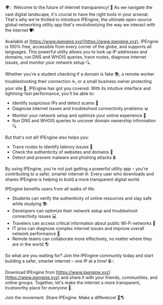 🌍💡 Welcome to the future of internet transparency! 🚀 As we navigate the vast digital landscape, it's crucial to have the right tools in your arsenal. That's why we're thrilled to introduce IPEngine, the ultimate open-source global networking utility app that's revolutionizing the way we interact with the internet 🛡️!

Available at [https://www.ipengine.xyz](https://www.ipengine.xyz), IPEngine is 100% free, accessible from every corner of the globe, and supports all languages. This powerful utility allows you to look up IP addresses and domains, run DNS and WHOIS queries, trace routes, diagnose internet issues, and monitor your network setup 🔍.

Whether you're a student checking if a domain is fake 📚, a remote worker troubleshooting their connection ☕️, or a small business owner protecting your site 💼, IPEngine has got you covered. With its intuitive interface and lightning-fast performance, you'll be able to:

* Identify suspicious IPs and detect scams 💸
* Diagnose internet issues and troubleshoot connectivity problems 📊
* Monitor your network setup and optimize your online experience 🚀
* Run DNS and WHOIS queries to uncover domain ownership information 🔍

But that's not all! IPEngine also helps you:

* Trace routes to identify latency issues 👀
* Check the authenticity of websites and domains 💯
* Detect and prevent malware and phishing attacks 🔒

By using IPEngine, you're not just getting a powerful utility app – you're contributing to a safer, smarter internet 🌐. Every user who downloads and shares IPEngine is helping to build a more transparent digital world.

IPEngine benefits users from all walks of life:

* Students can verify the authenticity of online resources and stay safe while studying 📚
* Developers can optimize their network setup and troubleshoot connectivity issues 💻
* Travelers can access critical information about public Wi-Fi networks 🛬
* IT pros can diagnose complex internet issues and improve overall network performance 💼
* Remote teams can collaborate more effectively, no matter where they are in the world 🌎

So what are you waiting for? Join the IPEngine community today and start building a safer, smarter internet – one IP at a time! 🔒💥

Download IPEngine from [https://www.ipengine.xyz](https://www.ipengine.xyz) and share it with your friends, communities, and online groups. Together, let's make the internet a more transparent, trustworthy place for everyone 🌟.

Join the movement. Share IPEngine. Make a difference! 💪🌎